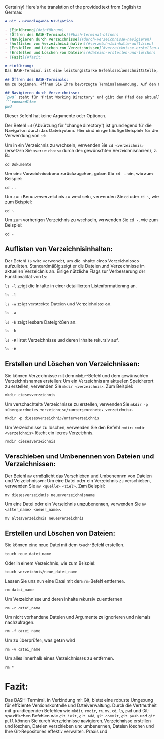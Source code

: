 Certainly! Here's the translation of the provided text from English to German:

```markdown
# Git - Grundlegende Navigation

- [Einführung](#einführung)
- [Öffnen des BASH-Terminals](#bash-terminal-öffnen)
- [Navigieren durch Verzeichnisse](#durch-verzeichnisse-navigieren)
- [Auflisten von Verzeichnisinhalten](#verzeichnisinhalte-auflisten)
- [Erstellen und Löschen von Verzeichnissen](#verzeichnisse-erstellen-und-löschen)
- [Erstellen und Löschen von Dateien](#dateien-erstellen-und-löschen)
- [Fazit](#fazit)

# Einführung:
Das BASH-Terminal ist eine leistungsstarke Befehlszeilenschnittstelle, die es Benutzern ermöglicht, durch das Dateisystem ihres Computers zu navigieren, verschiedene Aufgaben auszuführen und mit Versionskontrollsystemen wie Git zu interagieren. Git ist ein weit verbreitetes verteiltes Versionskontrollsystem, das effiziente Zusammenarbeit und Nachverfolgung von Änderungen an Code-Repositories ermöglicht. In diesem Artikel werden wir erkunden, wie man sich durch die grundlegenden Befehle im BASH-Terminal bewegt und sie effektiv für die Arbeit mit Git nutzt.

## Öffnen des BASH-Terminals:
Um zu beginnen, öffnen Sie Ihre bevorzugte Terminalanwendung. Auf den meisten Unix-basierten Systemen finden Sie das Terminal im Ordner "Anwendungen" oder "Dienstprogramme". Nach dem Start erscheint eine Befehlsaufforderung, die bereit ist, Ihre Befehle entgegenzunehmen.

## Navigieren durch Verzeichnisse:
`pwd` steht für "Print Working Directory" und gibt den Pfad des aktuellen Arbeitsverzeichnisses aus.
```commandline
pwd
```
Dieser Befehl hat keine Argumente oder Optionen.

Der Befehl `cd` (Abkürzung für "change directory") ist grundlegend für die Navigation durch das Dateisystem. Hier sind einige häufige Beispiele für die Verwendung von `cd`:

Um in ein Verzeichnis zu wechseln, verwenden Sie `cd <verzeichnis>` (ersetzen Sie `<verzeichnis>` durch den gewünschten Verzeichnisnamen), z. B.:
```
cd Dokumente
```
Um eine Verzeichnisebene zurückzugehen, geben Sie `cd ..` ein, wie zum Beispiel:
```
cd ..
```
Um zum Benutzerverzeichnis zu wechseln, verwenden Sie `cd` oder `cd ~`, wie zum Beispiel:
```
cd ~
```
Um zum vorherigen Verzeichnis zu wechseln, verwenden Sie `cd -`, wie zum Beispiel:
```
cd -
```

## Auflisten von Verzeichnisinhalten:
Der Befehl `ls` wird verwendet, um die Inhalte eines Verzeichnisses aufzulisten. Standardmäßig zeigt er die Dateien und Verzeichnisse im aktuellen Verzeichnis an. Einige nützliche Flags zur Verbesserung der Funktionalität von `ls`:

`ls -l` zeigt die Inhalte in einer detaillierten Listenformatierung an.
```commandline
ls -l
```
`ls -a` zeigt versteckte Dateien und Verzeichnisse an.
```commandline
ls -a
```
`ls -h` zeigt lesbare Dateigrößen an.
```commandline
ls -h
```
`ls -R` listet Verzeichnisse und deren Inhalte rekursiv auf.
```commandline
ls -R
```

## Erstellen und Löschen von Verzeichnissen:
Sie können Verzeichnisse mit dem `mkdir`-Befehl und dem gewünschten Verzeichnisnamen erstellen:
Um ein Verzeichnis am aktuellen Speicherort zu erstellen, verwenden Sie `mkdir <verzeichnis>`. Zum Beispiel:
```
mkdir diesesverzeichnis
```
Um verschachtelte Verzeichnisse zu erstellen, verwenden Sie `mkdir -p <übergeordnetes_verzeichnis>/<untergeordnetes_verzeichnis>`.
```commandline
mkdir -p diesesverzeichnis/unterverzeichnis
```
Um Verzeichnisse zu löschen, verwenden Sie den Befehl `rmdir`:
`rmdir <verzeichnis>` löscht ein leeres Verzeichnis.
```commandline
rmdir diesesverzeichnis
```

## Verschieben und Umbenennen von Dateien und Verzeichnissen:
Der Befehl `mv` ermöglicht das Verschieben und Umbenennen von Dateien und Verzeichnissen:
Um eine Datei oder ein Verzeichnis zu verschieben, verwenden Sie `mv <quelle> <ziel>`. Zum Beispiel:
```commandline
mv diesesverzeichnis neuerverzeichnisname
```

Um eine Datei oder ein Verzeichnis umzubenennen, verwenden Sie `mv <alter_name> <neuer_name>`.
```commandline
mv altesverzeichnis neuesverzeichnis
```

## Erstellen und Löschen von Dateien:
Sie können eine neue Datei mit dem `touch`-Befehl erstellen.
```commandline
touch neue_datei_name
```
Oder in einem Verzeichnis, wie zum Beispiel:
```commandline
touch verzeichnis/neue_datei_name
```
Lassen Sie uns nun eine Datei mit dem `rm`-Befehl entfernen.
```commandline
rm datei_name
```
Um Verzeichnisse und deren Inhalte rekursiv zu entfernen
```commandline
rm -r datei_name
```
Um nicht vorhandene Dateien und Argumente zu ignorieren und niemals nachzufragen.
```commandline
rm -f datei_name
```
Um zu überprüfen, was getan wird
```commandline
rm -v datei_name
```
Um alles innerhalb eines Verzeichnisses zu entfernen.
```commandline
rm *
```
# Fazit:
Das BASH-Terminal, in Verbindung mit Git, bietet eine robuste Umgebung für effiziente Versionskontrolle und Dateiverwaltung. Durch die Vertrautheit mit grundlegenden Befehlen wie `mkdir`, `rmdir`, `rm`, `mv`, `cd`, `ls`, `pwd` und Git-spezifischen Befehlen wie `git init`, `git add`, `git commit`, `git push` und `git pull` können Sie durch Verzeichnisse navigieren, Verzeichnisse erstellen und löschen, Dateien verschieben und umbenennen, Dateien löschen und Ihre Git-Repositories effektiv verwalten. Praxis und